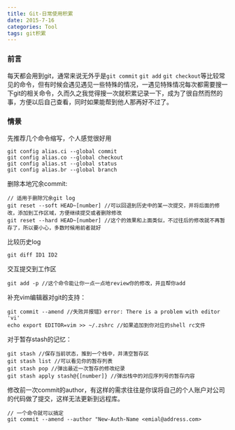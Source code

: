```yaml
---
title: Git-日常使用积累
date: 2015-7-16
categories: Tool
tags: git积累
---
```


### 前言
每天都会用到git，通常来说无外乎是`git commit` `git add` `git checkout`等比较常见的命令，但有时候会遇见遇见一些特殊的情况，一遇见特殊情况每次都需要搜一下git的相关命令，久而久之我觉得搜一次就积累记录一下，成为了很自然而然的事，方便以后自己查看，同时如果能帮到他人那再好不过了。

### 情景

先推荐几个命令缩写，个人感觉很好用
```
git config alias.ci --global commit
git config alias.co --global checkout
git config alias.st --global status
git config alias.br --global branch
```

删除本地冗余commit:
```
// 适用于删除冗余git log
git reset --soft HEAD~[number] //可以回退到历史中的某一次提交，并将后面的修改，添加到工作区域，方便继续提交或者删除修改
git reset --hard HEAD~[number] //这个的效果和上面类似，不过往后的修改就不再暂存了，所以要小心，多数时候用前者就好
```

比较历史log
```
git diff ID1 ID2
```

交互提交到工作区
```
git add -p //这个命令能让你一点一点地review你的修改，并且帮你add
```

补充vim编辑器对git的支持：
```
git commit --amend //失败并报错》error: There is a problem with editor 'vi'
echo export EDITOR=vim >> ~/.zshrc //如果追加到你对应的shell rc文件
```

对于暂存stash的记忆：
```
git stash //保存当前状态，推到一个栈中，并清空暂存区
git stash list //可以看见你的暂存列表
git stash pop //弹出最近一次暂存的修改纪录
git stash apply stash@{[number]} //弹出栈中的对应序列号的暂存内容
```

修改前一次commit的author，有这样的需求往往是你误将自己的个人账户对公司的代码做了提交，这样无法更新到远程库。
```
// 一个命令就可以搞定
git commit --amend --author "New-Auth-Name <emial@address.com>
```
